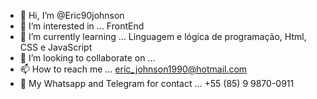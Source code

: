 - 👋 Hi, I’m @Eric90johnson
- 👀 I’m interested in ...  FrontEnd
- 🌱 I’m currently learning ... Linguagem e  lógica de  programação, Html,  CSS e JavaScript
- 💞️ I’m looking to collaborate on ...
- 📫 How to reach me ... eric_johnson1990@hotmail.com
-  📱 My Whatsapp and Telegram for contact ... +55 (85) 9 9870-0911



<!---
Eric90johnson/Eric90johnson is a ✨ special ✨ repository because its `README.md` (this file) appears on your GitHub profile.
You can click the Preview link to take a look at your changes.
--->
